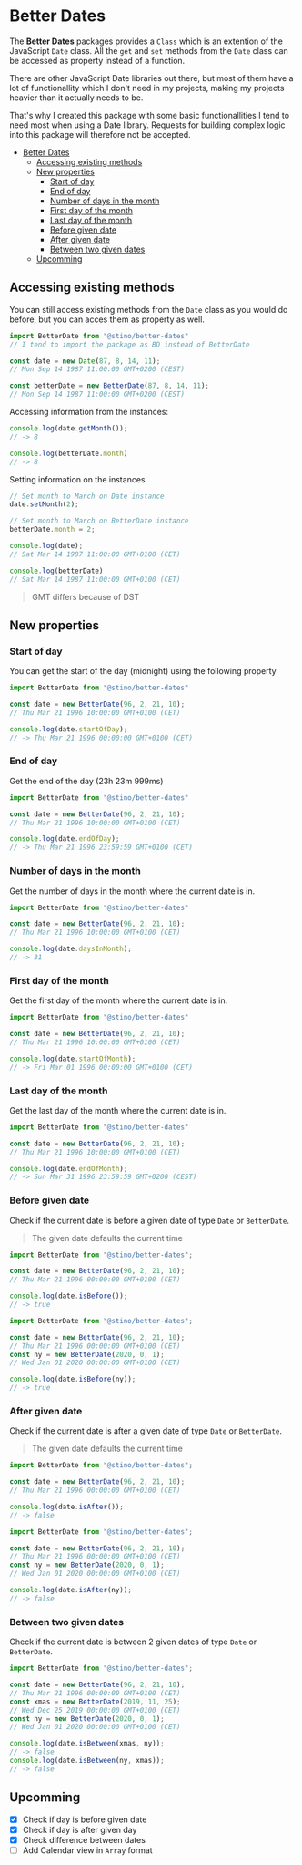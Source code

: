 # Better Dates

The __Better Dates__ packages provides a `Class` which is an extention of the JavaScript `Date` class. All the `get` and `set` methods from the `Date` class can be accessed as property instead of a function.

There are other JavaScript Date libraries out there, but most of them have a lot of functionallity which I don't need in my projects, making my projects heavier than it actually needs to be.

That's why I created this package with some basic functionallities I tend to need most when using a Date library. Requests for building complex logic into this package will therefore not be accepted.

- [Better Dates](#better-dates)
  - [Accessing existing methods](#accessing-existing-methods)
  - [New properties](#new-properties)
    - [Start of day](#start-of-day)
    - [End of day](#end-of-day)
    - [Number of days in the month](#number-of-days-in-the-month)
    - [First day of the month](#first-day-of-the-month)
    - [Last day of the month](#last-day-of-the-month)
    - [Before given date](#before-given-date)
    - [After given date](#after-given-date)
    - [Between two given dates](#between-two-given-dates)
  - [Upcomming](#upcomming)

## Accessing existing methods
You can still access existing methods from the `Date` class as you would do before, but you can acces them as property as well.

```javascript
import BetterDate from "@stino/better-dates"
// I tend to import the package as BD instead of BetterDate

const date = new Date(87, 8, 14, 11);
// Mon Sep 14 1987 11:00:00 GMT+0200 (CEST)

const betterDate = new BetterDate(87, 8, 14, 11);
// Mon Sep 14 1987 11:00:00 GMT+0200 (CEST)
```
Accessing information from the instances:
```javascript
console.log(date.getMonth());
// -> 8

console.log(betterDate.month)
// -> 8
```
Setting information on the instances
```javascript
// Set month to March on Date instance
date.setMonth(2);

// Set month to March on BetterDate instance
betterDate.month = 2;

console.log(date);
// Sat Mar 14 1987 11:00:00 GMT+0100 (CET)

console.log(betterDate)
// Sat Mar 14 1987 11:00:00 GMT+0100 (CET)
```
> GMT differs because of DST

## New properties

### Start of day
You can get the start of the day (midnight) using the following property
```javascript
import BetterDate from "@stino/better-dates"

const date = new BetterDate(96, 2, 21, 10);
// Thu Mar 21 1996 10:00:00 GMT+0100 (CET)

console.log(date.startOfDay);
// -> Thu Mar 21 1996 00:00:00 GMT+0100 (CET)
```

### End of day
Get the end of the day (23h 23m 999ms)
```javascript
import BetterDate from "@stino/better-dates"

const date = new BetterDate(96, 2, 21, 10);
// Thu Mar 21 1996 10:00:00 GMT+0100 (CET)

console.log(date.endOfDay);
// -> Thu Mar 21 1996 23:59:59 GMT+0100 (CET)
```

### Number of days in the month
Get the number of days in the month where the current date is in.
```javascript
import BetterDate from "@stino/better-dates"

const date = new BetterDate(96, 2, 21, 10);
// Thu Mar 21 1996 10:00:00 GMT+0100 (CET)

console.log(date.daysInMonth);
// -> 31
```

### First day of the month
Get the first day of the month where the current date is in.
```javascript
import BetterDate from "@stino/better-dates"

const date = new BetterDate(96, 2, 21, 10);
// Thu Mar 21 1996 10:00:00 GMT+0100 (CET)

console.log(date.startOfMonth);
// -> Fri Mar 01 1996 00:00:00 GMT+0100 (CET)
```

### Last day of the month
Get the last day of the month where the current date is in.
```javascript
import BetterDate from "@stino/better-dates"

const date = new BetterDate(96, 2, 21, 10);
// Thu Mar 21 1996 10:00:00 GMT+0100 (CET)

console.log(date.endOfMonth);
// -> Sun Mar 31 1996 23:59:59 GMT+0200 (CEST)
```

### Before given date
Check if the current date is before a given date of type `Date` or `BetterDate`.
> The given date defaults the current time
```javascript
import BetterDate from "@stino/better-dates";

const date = new BetterDate(96, 2, 21, 10);
// Thu Mar 21 1996 00:00:00 GMT+0100 (CET)

console.log(date.isBefore());
// -> true
```
```javascript
import BetterDate from "@stino/better-dates";

const date = new BetterDate(96, 2, 21, 10);
// Thu Mar 21 1996 00:00:00 GMT+0100 (CET)
const ny = new BetterDate(2020, 0, 1);
// Wed Jan 01 2020 00:00:00 GMT+0100 (CET)

console.log(date.isBefore(ny));
// -> true
```

### After given date
Check if the current date is after a given date of type `Date` or `BetterDate`.
> The given date defaults the current time
```javascript
import BetterDate from "@stino/better-dates";

const date = new BetterDate(96, 2, 21, 10);
// Thu Mar 21 1996 00:00:00 GMT+0100 (CET)

console.log(date.isAfter());
// -> false
```
```javascript
import BetterDate from "@stino/better-dates";

const date = new BetterDate(96, 2, 21, 10);
// Thu Mar 21 1996 00:00:00 GMT+0100 (CET)
const ny = new BetterDate(2020, 0, 1);
// Wed Jan 01 2020 00:00:00 GMT+0100 (CET)

console.log(date.isAfter(ny));
// -> false
```

### Between two given dates
Check if the current date is between 2 given dates of type `Date` or `BetterDate`.
```javascript
import BetterDate from "@stino/better-dates";

const date = new BetterDate(96, 2, 21, 10);
// Thu Mar 21 1996 00:00:00 GMT+0100 (CET)
const xmas = new BetterDate(2019, 11, 25);
// Wed Dec 25 2019 00:00:00 GMT+0100 (CET)
const ny = new BetterDate(2020, 0, 1);
// Wed Jan 01 2020 00:00:00 GMT+0100 (CET)

console.log(date.isBetween(xmas, ny));
// -> false
console.log(date.isBetween(ny, xmas));
// -> false
```

## Upcomming
- [x] Check if day is before given date
- [x] Check if day is after given day
- [x] Check difference between dates
- [ ] Add Calendar view in `Array` format